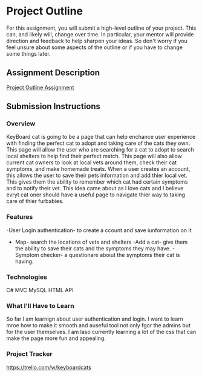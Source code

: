 # Project Outline
For this assignment, you will submit a high-level outline of your project. This can, and likely will, change over time. In particular, your mentor will provide direction and feedback to help sharpen your ideas. So don't worry if you feel unsure about some aspects of the outline or if you have to change some things later.

## Assignment Description
[Project Outline Assignment](https://education.launchcode.org/liftoff/modules/assignments/project-outline)

## Submission Instructions

### Overview
KeyBoard cat is going to be a page that can help enchance user experience with finding the perfect cat to adopt and taking care of the cats they own. 
This page will allow the user who are searching for a cat to adopt to search local shelters to help find their perfect match. 
This page will also allow current cat owners to look at local vets around them, check their cat symptoms, and make homemade treats. 
When a user creates an account, this allows the user to save their pets information and add thier local vet. This gives them the ability to remember which cat had certain symptoms
and to notify their vet. This idea came about as I love cats and I believe evryt cat oner should have a useful page to navigate thier way to taking care of thier 
furbabies. 
### Features
-User Login authentication- to create a ccount and save iunformation on it
- Map- search the locations of vets and shelters
-Add a cat- give them the ability to save their cats and the symptoms they may have.
-Symptom checker- a questionare aboiut the symptoms their cat is having.
### Technologies
C#
MVC
MySQL
HTML
API
### What I'll Have to Learn
So far I am learnign about user authentication and login. I want to learn mroe how to make it smooth and auseful tool not only fgor the admins but 
for the user themselves.
I am laso currently learning a lot of the css that can make the page more fun and appealing.
### Project Tracker
https://trello.com/w/keyboardcats
